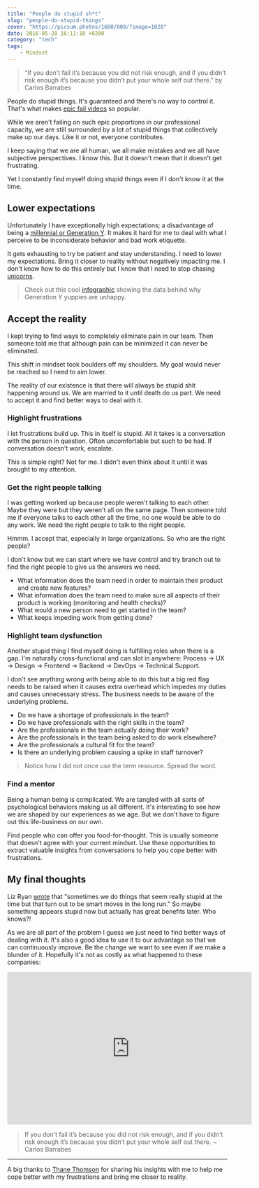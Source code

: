```yaml
---
title: "People do stupid sh*t"
slug: "people-do-stupid-things"
cover: "https://picsum.photos/1600/800/?image=1028"
date: 2016-05-28 16:11:10 +0200
category: "tech"
tags:
    - Mindset
---
```


> "If you don’t fail it’s because you did not risk enough, and if you didn’t
> risk enough it’s because you didn’t put your whole self out there."
> by Carlos Barrabes

People do stupid things. It's guaranteed and there's no way to control it.
That's what makes [epic fail videos](https://www.youtube.com/results?search_query=epic+failes)
so popular.

While we aren't failing on such epic proportions in our professional capacity,
we are still surrounded by a lot of stupid things that collectively make up our
days. Like it or not, everyone contributes.

I keep saying that we are all human, we all make mistakes and we all have
subjective perspectives. I know this. But it doesn't mean that it doesn't
get frustrating.

Yet I constantly find myself doing stupid things even if I don't know it at the
time.

## Lower expectations

Unfortunately I have exceptionally high expectations; a disadvantage of being a
[millennial or Generation Y](http://www.consultancy.uk/news/2061/generation-y-less-satisfied-than-other-generations).
It makes it hard for me to deal with what I perceive to be
inconsiderate behavior and bad work etiquette.

It gets exhausting to try be patient and stay understanding. I need to lower
my expectations. Bring it closer to reality without negatively
impacting me. I don't know how to do this entirely but I know that I need to
stop chasing [unicorns](/blog/the-perfect-illusion/).

> Check out this cool [infographic](/infographics/data-behind-why-generation-y-is-unhappy/) showing the data
> behind why Generation Y yuppies are unhappy.

## Accept the reality

I kept trying to find ways to completely eliminate pain in our team. Then
someone told me that although pain can be minimized it can never be eliminated.

This shift in mindset took boulders off my shoulders. My goal would never
be reached so I need to aim lower.

The reality of our existence is that there will always be stupid shit happening
around us. We are married to it until death do us part. We need to accept it
and find better ways to deal with it.

### Highlight frustrations

I let frustrations build up. This in itself is stupid. All it takes is a
conversation with the person in question. Often uncomfortable but
such to be had. If conversation doesn't work, escalate.

This is simple right? Not for me. I didn't even think about it until it was
brought to my attention.

### Get the right people talking

I was getting worked up because people weren't talking to each other. Maybe they
were but they weren't all on the same page. Then someone told me if everyone
talks to each other all the time, no one would be able to do any work. We need
the right people to talk to the right people.

Hmmm. I accept that, especially in large organizations. So who are the right
people?

I don't know but we can start where we have control and try branch out to find
the right people to give us the answers we need.

-   What information does the team need in order to maintain their product and
    create new features?
-   What information does the team need to make sure all aspects of their product
    is working (monitoring and health checks)?
-   What would a new person need to get started in the team?
-   What keeps impeding work from getting done?

### Highlight team dysfunction

Another stupid thing I find myself doing is fulfilling roles when there
is a gap. I'm naturally cross-functional and can slot in anywhere:
Process → UX → Design → Frontend → Backend →
DevOps → Technical Support.

I don't see anything wrong with being able to do this but a big red flag needs
to be raised when it causes extra overhead which impedes my duties and
causes unnecessary stress. The business needs to be aware of the underlying
problems.

-   Do we have a shortage of professionals in the team?
-   Do we have professionals with the right skills in the team?
-   Are the professionals in the team actually doing their work?
-   Are the professionals in the team being asked to do work elsewhere?
-   Are the professionals a cultural fit for the team?
-   Is there an underlying problem causing a spike in staff turnover?

> Notice how I did not once use the term resource. Spread the word.

### Find a mentor

Being a human being is complicated. We are tangled with all sorts of
psychological behaviors making us all different. It's interesting to see how
we are shaped by our experiences as we age. But we don't have to figure
out this life-business on our own.

Find people who can offer you food-for-thought. This is usually someone that
doesn't agree with your current mindset. Use these opportunities to
extract valuable insights from conversations to help you cope better with
frustrations.

## My final thoughts

Liz Ryan
[wrote](http://www.forbes.com/sites/lizryan/2015/05/15/ten-stupid-things-i-have-fired-people-for-doing/#69f74563cfed)
that "sometimes we do things that seem really stupid at the time but that turn
out to be smart moves in the long run." So maybe something appears stupid now
but actually has great benefits later. Who knows?!

As we are all part of the problem I guess we just need to find better ways of
dealing with it. It's also a good idea to use it to our advantage so that we
can continuously improve. Be the change we want to see even if we make a
blunder of it. Hopefully it's not as costly as what happened to these companies:

<div class="video-wrapper">
    <iframe class="youtube"
      src="https://www.youtube.com/embed/w8qBzMl7_Q0"
      frameborder="0"
      allowfullscreen
      width="560"
      height="349">
    </iframe>
</div>

> If you don’t fail it’s because you did not risk enough, and if you didn’t
> risk enough it’s because you didn’t put your whole self out there.
> ~ Carlos Barrabes

* * *

A big thanks to [Thane Thomson](https://thanethomson.com/) for sharing his
insights with me to help me cope better with my frustrations and bring me closer
to reality.
